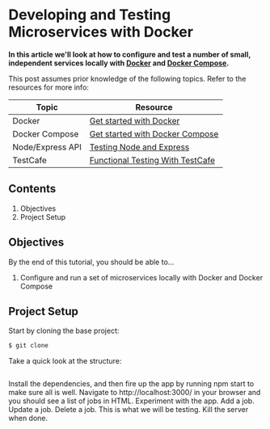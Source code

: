 # Developing and Testing Microservices with Docker

**In this article we'll look at how to configure and test a number of small, independent services locally with [Docker](https://docs.docker.com/) and [Docker Compose](https://docs.docker.com/compose/).**

This post assumes prior knowledge of the following topics. Refer to the resources for more info:

| Topic            | Resource |
|------------------|----------|
| Docker           | [Get started with Docker](https://docs.docker.com/engine/getstarted/) |
| Docker Compose   | [Get started with Docker Compose](https://docs.docker.com/compose/gettingstarted/) |
| Node/Express API | [Testing Node and Express](http://mherman.org/blog/2016/09/12/testing-node-and-express) |
| TestCafe         | [Functional Testing With TestCafe](http://mherman.org/blog/2017/03/19/functional-testing-with-testcafe) |  

## Contents

1. Objectives
1. Project Setup

## Objectives

By the end of this tutorial, you should be able to...

1. Configure and run a set of microservices locally with Docker and Docker Compose

## Project Setup

Start by cloning the base project:

```sh
$ git clone
```

Take a quick look at the structure:

```sh
```

Install the dependencies, and then fire up the app by running npm start to make sure all is well. Navigate to http://localhost:3000/ in your browser and you should see a list of jobs in HTML. Experiment with the app. Add a job. Update a job. Delete a job. This is what we will be testing. Kill the server when done.
